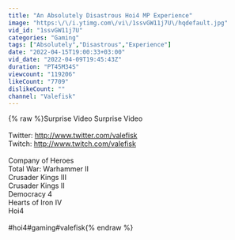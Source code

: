 ```yaml
---
title: "An Absolutely Disastrous Hoi4 MP Experience"
image: "https:\/\/i.ytimg.com\/vi\/1ssvGW11j7U\/hqdefault.jpg"
vid_id: "1ssvGW11j7U"
categories: "Gaming"
tags: ["Absolutely","Disastrous","Experience"]
date: "2022-04-15T19:00:33+03:00"
vid_date: "2022-04-09T19:45:43Z"
duration: "PT45M34S"
viewcount: "119206"
likeCount: "7709"
dislikeCount: ""
channel: "Valefisk"
---
```

{% raw %}Surprise Video Surprise Video<br /><br />Twitter: <a rel="nofollow" target="blank" href="http://www.twitter.com/valefisk">http://www.twitter.com/valefisk</a><br />Twitch: <a rel="nofollow" target="blank" href="http://www.twitch.com/valefisk">http://www.twitch.com/valefisk</a><br /><br />Company of Heroes<br />Total War: Warhammer II<br />Crusader Kings III<br />Crusader Kings II<br />Democracy 4<br />Hearts of Iron IV<br />Hoi4<br /><br />#hoi4#gaming#valefisk{% endraw %}
